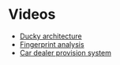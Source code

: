 # Videos

* [Ducky architecture](https://youtu.be/uXlxNJfGKjU?t=4m19s)
* [Fingerprint analysis](https://youtu.be/iKkGg8UR514?t=58m41s)
* [Car dealer provision system](https://youtu.be/iKkGg8UR514?t=1m37s)
